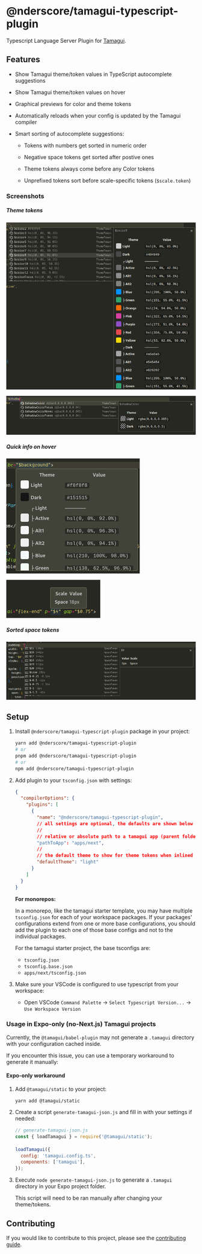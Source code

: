 # @nderscore/tamagui-typescript-plugin

Typescript Language Server Plugin for [Tamagui](https://tamagui.dev).

## Features

- Show Tamagui theme/token values in TypeScript autocomplete suggestions

- Show Tamagui theme/token values on hover

- Graphical previews for color and theme tokens

- Automatically reloads when your config is updated by the Tamagui compiler

- Smart sorting of autocomplete suggestions:

  - Tokens with numbers get sorted in numeric order

  - Negative space tokens get sorted after postive ones

  - Theme tokens always come before any Color tokens

  - Unprefixed tokens sort before scale-specific tokens (`$scale.token`)

### Screenshots

##### Theme tokens

![Theme Token Screenshot](./docs/screenshot_autocomplete_theme.png)

![Translucent Color Screenshot](./docs/screenshot_autocomplete_translucent.png)

##### Quick info on hover

![Quick Info Color Hover Screenshot](./docs/screenshot_quickinfo_color.png)

![Quick Info Space Hover Screenshot](./docs/screenshot_quickinfo_space.png)

##### Sorted space tokens

![Space Token Screenshot](./docs/screenshot_autocomplete_space.png)

## Setup

1. Install `@nderscore/tamagui-typescript-plugin` package in your project:

   ```sh
   yarn add @nderscore/tamagui-typescript-plugin
   # or
   pnpm add @nderscore/tamagui-typescript-plugin
   # or
   npm add @nderscore/tamagui-typescript-plugin
   ```

1. Add plugin to your `tsconfig.json` with settings:

   ```json
   {
     "compilerOptions": {
       "plugins": [
         {
           "name": "@nderscore/tamagui-typescript-plugin",
           // all settings are optional, the defaults are shown below as an example:
           //
           // relative or absolute path to a tamagui app (parent folder of .tamagui)
           "pathToApp": "apps/next",
           //
           // the default theme to show for theme tokens when inlined
           "defaultTheme": "light"
         }
       ]
     }
   }
   ```

   **For monorepos:**

   In a monorepo, like the tamagui starter template, you may have multiple `tsconfig.json` for each of your workspace packages. If your packages' configurations extend from one or more base configurations, you should add the plugin to each one of those base configs and not to the individual packages.

   For the tamagui starter project, the base tsconfigs are:

   - `tsconfig.json`
   - `tsconfig.base.json`
   - `apps/next/tsconfig.json`

1. Make sure your VSCode is configured to use typescript from your workspace:

   - Open VSCode `Command Palette` -> `Select Typescript Version...` -> `Use Workspace Version`

### Usage in Expo-only (no-Next.js) Tamagui projects

Currently, the `@tamagui/babel-plugin` may not generate a `.tamagui` directory with your configuration cached inside.

If you encounter this issue, you can use a temporary workaround to generate it manually:

#### Expo-only workaround

1. Add `@tamagui/static` to your project:

   ```
   yarn add @tamagui/static
   ```

1. Create a script `generate-tamagui-json.js` and fill in with your settings if needed:

   ```js
   // generate-tamagui-json.js
   const { loadTamagui } = require('@tamagui/static');

   loadTamagui({
     config: 'tamagui.config.ts',
     components: ['tamagui'],
   });
   ```

1. Execute `node generate-tamagui-json.js` to generate a `.tamagui` directory in your Expo project folder.

   This script will need to be ran manually after changing your theme/tokens.

## Contributing

If you would like to contribute to this project, please see the [contributing guide](./CONTRIBUTING.md).
